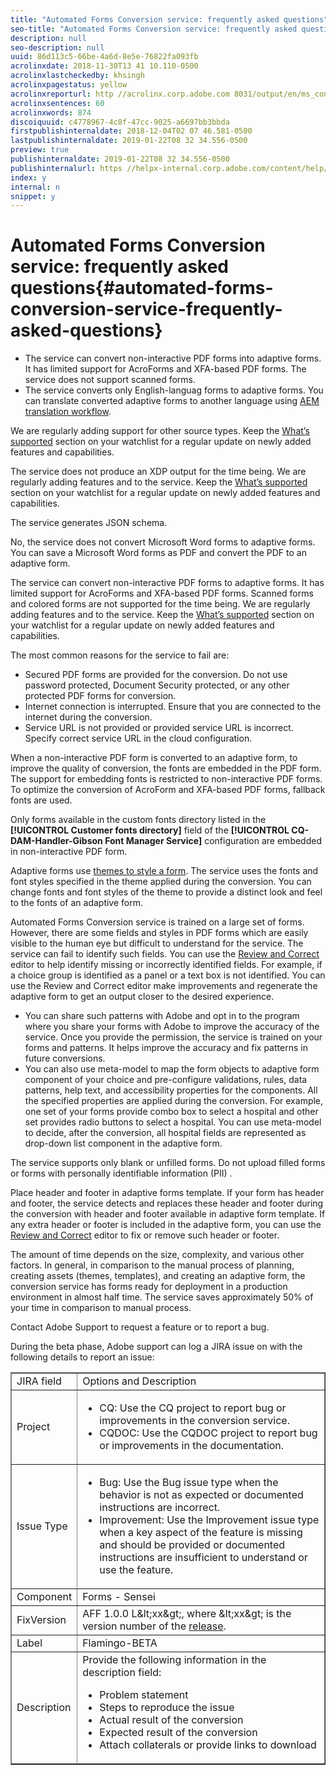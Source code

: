 ```yaml
---
title: "Automated Forms Conversion service: frequently asked questions"
seo-title: "Automated Forms Conversion service: frequently asked questions"
description: null
seo-description: null
uuid: 86d113c5-66be-4a6d-8e5e-76822fa093fb
acrolinxdate: 2018-11-30T13 41 10.110-0500
acrolinxlastcheckedby: khsingh
acrolinxpagestatus: yellow
acrolinxreporturl: http //acrolinx.corp.adobe.com 8031/output/en/ms_conversion_service___frequently_asked_questions_krs_workflow_27a21c3e5e538b90_145_report.xml
acrolinxsentences: 60
acrolinxwords: 874
discoiquuid: c4778967-4c8f-47cc-9025-a6697bb3bbda
firstpublishinternaldate: 2018-12-04T02 07 46.581-0500
lastpublishinternaldate: 2019-01-22T08 32 34.556-0500
preview: true
publishinternaldate: 2019-01-22T08 32 34.556-0500
publishinternalurl: https //helpx-internal.corp.adobe.com/content/help/en/experience-manager/6-4/forms/using/wip/automated-forms-conversion-service-frequently-asked-questions.html
index: y
internal: n
snippet: y
---
```


# Automated Forms Conversion service: frequently asked questions{#automated-forms-conversion-service-frequently-asked-questions}

* The service can convert non-interactive PDF forms into adaptive forms. It has limited support for AcroForms and XFA-based PDF forms. The service does not support scanned forms.  
* The service converts only English-languag forms to adaptive forms. You can translate converted adaptive forms to another language using [AEM translation workflow](https://chl-author-preview.corp.adobe.com/content/help/en/experience-manager/6-4/forms/using/using-aem-translation-workflow-to-localize-adaptive-forms.html).

We are regularly adding support for other source types. Keep the [What’s supported](../../../forms/using/wip/aem-forms-automated-forms-conversion-service-beta.md) section on your watchlist for a regular update on newly added features and capabilities.

The service does not produce an XDP output for the time being. We are regularly adding features and to the service. Keep the [What’s supported](../../../forms/using/wip/aem-forms-automated-forms-conversion-service-beta.md) section on your watchlist for a regular update on newly added features and capabilities.

The service generates JSON schema.

No, the service does not convert Microsoft Word forms to adaptive forms. You can save a Microsoft Word forms as PDF and convert the PDF to an adaptive form.

The service can convert non-interactive PDF forms to adaptive forms. It has limited support for AcroForms and XFA-based PDF forms. Scanned forms and colored forms are not supported for the time being. We are regularly adding features and to the service. Keep the [What’s supported](../../../forms/using/wip/aem-forms-automated-forms-conversion-service-beta.md) section on your watchlist for a regular update on newly added features and capabilities.

The most common reasons for the service to fail are:

* Secured PDF forms are provided for the conversion. Do not use password protected, Document Security protected, or any other protected PDF forms for conversion.
* Internet connection is interrupted. Ensure that you are connected to the internet during the conversion.
* Service URL is not provided or provided service URL is incorrect. Specify correct service URL in the cloud configuration.

When a non-interactive PDF form is converted to an adaptive form, to improve the quality of conversion, the fonts are embedded in the PDF form. The support for embedding fonts is restricted to non-interactive PDF forms. To optimize the conversion of AcroForm and XFA-based PDF forms, fallback fonts are used.

Only forms available in the custom fonts directory listed in the ****[!UICONTROL Customer fonts directory]**** field of the ****[!UICONTROL CQ-DAM-Handler-Gibson Font Manager Service]**** configuration are embedded in non-interactive PDF form.

Adaptive forms use [themes to style a form](../../../forms/using/themes.md). The service uses the fonts and font styles specified in the theme applied during the conversion. You can change fonts and font styles of the theme to provide a distinct look and feel to the fonts of an adaptive form.

Automated Forms Conversion service is trained on a large set of forms. However, there are some fields and styles in PDF forms which are easily visible to the human eye but difficult to understand for the service. The service can fail to identify such fields. You can use the [Review and Correct](../../../forms/using/wip/review-correct-ui-edited.md) editor to help identify missing or incorrectly identified fields. For example, if a choice group is identified as a panel or a text box is not identified. You can use the Review and Correct editor make improvements and regenerate the adaptive form to get an output closer to the desired experience.

* You can share such patterns with Adobe and opt in to the program where you share your forms with Adobe to improve the accuracy of the service. Once you provide the permission, the service is trained on your forms and patterns. It helps improve the accuracy and fix patterns in future conversions.
* You can also use meta-model to map the form objects to adaptive form component of your choice and pre-configure validations, rules, data patterns, help text, and accessibility properties for the components. All the specified properties are applied during the conversion. For example, one set of your forms provide combo box to select a hospital and other set provides radio buttons to select a hospital. You can use meta-model to decide, after the conversion, all hospital fields are represented as drop-down list component in the adaptive form.

The service supports only blank or unfilled forms. Do not upload filled forms or forms with personally identifiable information (PII) .

Place header and footer in adaptive forms template. If your form has header and footer, the service detects and replaces these header and footer during the conversion with header and footer available in adaptive form template. If any extra header or footer is included in the adaptive form, you can use the [Review and Correct](../../../forms/using/wip/review-correct-ui-edited.md) editor to fix or remove such header or footer.

The amount of time depends on the size, complexity, and various other factors. In general, in comparison to the manual process of planning, creating assets (themes, templates), and creating an adaptive form, the conversion service has forms ready for deployment in a production environment in almost half time. The service saves approximately 50% of your time in comparison to manual process.

Contact Adobe Support to request a feature or to report a bug.

During the beta phase, Adobe support can log a JIRA issue on with the following details to report an issue:

<table border="1" cellpadding="1" cellspacing="0" width="100%"> 
 <tbody> 
  <tr> 
   <td>JIRA field</td> 
   <td>Options and Description</td> 
  </tr> 
  <tr> 
   <td>Project</td> 
   <td> 
    <ul> 
     <li>CQ: Use the CQ<strong> </strong>project to report bug or improvements in the conversion service.</li> 
     <li>CQDOC: Use the CQDOC<strong> </strong>project to report bug or improvements in the documentation.</li> 
    </ul> </td> 
  </tr> 
  <tr> 
   <td>Issue Type</td> 
   <td> 
    <ul> 
     <li>Bug: Use the Bug issue type when the behavior is not as expected or documented instructions are incorrect.</li> 
     <li>Improvement: Use the Improvement issue type when a key aspect of the feature is missing and should be provided or documented instructions are insufficient to understand or use the feature. </li> 
    </ul> </td> 
  </tr> 
  <tr> 
   <td>Component<br /> </td> 
   <td>Forms - Sensei</td> 
  </tr> 
  <tr> 
   <td>FixVersion<br /> </td> 
   <td>AFF 1.0.0 L&amp;lt;xx&amp;gt;, where &amp;lt;xx&amp;gt; is the version number of the <a href="https://wiki.corp.adobe.com/pages/viewpage.action?spaceKey=lc&amp;title=Automated+Forms+Conversion+Service+Beta+-+Latest+Builds">release</a>. </td> 
  </tr> 
  <tr> 
   <td>Label<br /> </td> 
   <td>Flamingo-BETA</td> 
  </tr> 
  <tr> 
   <td>Description</td> 
   <td>Provide the following information in the description field:<br /> 
    <ul> 
     <li>Problem statement</li> 
     <li>Steps to reproduce the issue<br /> </li> 
     <li>Actual result of the conversion<br /> </li> 
     <li>Expected result of the conversion<br /> </li> 
     <li>Attach collaterals or provide links to download</li> 
    </ul> </td> 
  </tr> 
 </tbody> 
</table>

